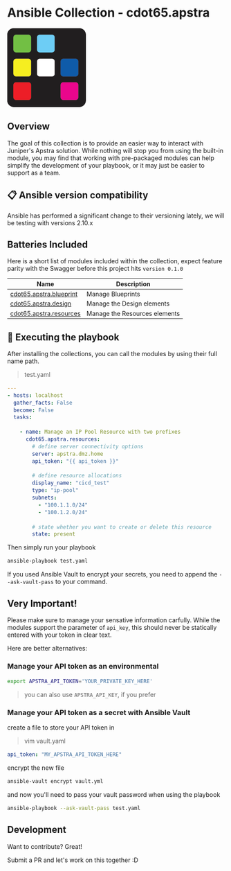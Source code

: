 # Ansible Collection - cdot65.apstra

[![N|Solid](https://raw.githubusercontent.com/cdot65/svg-locker-shhhhh/master/apstra_0.3x.png)](https://juniper.net/)

## Overview

The goal of this collection is to provide an easier way to interact with Juniper's Apstra solution. While nothing will stop you from using the built-in module, you may find that working with pre-packaged modules can help simplify the development of your playbook, or it may just be easier to support as a team.

## 📋 Ansible version compatibility

Ansible has performed a significant change to their versioning lately, we will be testing with versions 2.10.x

## Batteries Included

Here is a short list of modules included within the collection, expect feature parity with the Swagger before this project hits `version 0.1.0`

Name | Description
---- | -----------
[cdot65.apstra.blueprint](https://github.com/cdot65/apstra-ansible-collection/blob/master/cdot65/apstra/docs/cdot65.apstra.blueprint.rst)|Manage Blueprints
[cdot65.apstra.design](https://github.com/cdot65/apstra-ansible-collection/blob/master/cdot65/apstra/docs/cdot65.apstra.design.rst)|Manage the Design elements
[cdot65.apstra.resources](https://github.com/cdot65/apstra-ansible-collection/blob/master/cdot65/apstra/docs/cdot65.apstra.resources.rst)|Manage the Resources elements

## 🚀 Executing the playbook

After installing the collections, you can call the modules by using their full name path.

> test.yaml

```yaml
---
- hosts: localhost
  gather_facts: False
  become: False
  tasks:
    
    - name: Manage an IP Pool Resource with two prefixes
      cdot65.apstra.resources:
        # define server connectivity options
        server: apstra.dmz.home
        api_token: "{{ api_token }}"

        # define resource allocations
        display_name: "cicd_test"
        type: "ip-pool"
        subnets:
          - "100.1.1.0/24"
          - "100.1.2.0/24"

        # state whether you want to create or delete this resource
        state: present

```

Then simply run your playbook

```bash
ansible-playbook test.yaml
```

If you used Ansible Vault to encrypt your secrets, you need to append the `--ask-vault-pass` to your command.

##  Very Important!

Please make sure to manage your sensative information carfully. While the modules support the parameter of `api_key`, this should never be statically entered with your token in clear text.

Here are better alternatives:

### Manage your API token as an environmental

```bash
export APSTRA_API_TOKEN='YOUR_PRIVATE_KEY_HERE'
```

> you can also use `APSTRA_API_KEY`, if you prefer

### Manage your API token as a secret with Ansible Vault

create a file to store your API token in

> vim vault.yaml

```yaml
api_token: "MY_APSTRA_API_TOKEN_HERE"
```

encrypt the new file

```bash
ansible-vault encrypt vault.yml
```

and now you'll need to pass your vault password when using the playbook

```bash
ansible-playbook --ask-vault-pass test.yaml
```

## Development

Want to contribute? Great!

Submit a PR and let's work on this together :D
